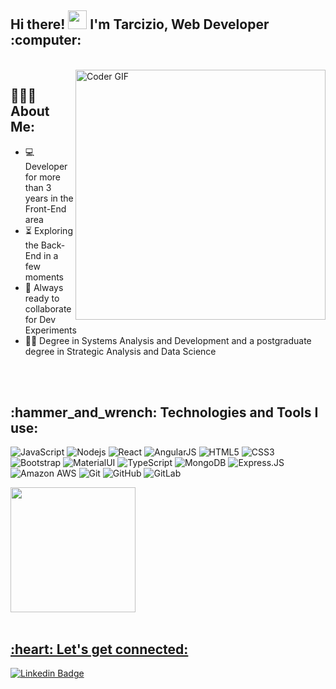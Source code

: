 <h2 align="left">
  Hi there! <img src="https://user-images.githubusercontent.com/42378118/110234147-e3259600-7f4e-11eb-95be-0c4047144dea.gif" width="30">  I'm Tarcizio, Web Developer :computer:<br>
</h2>
<br>
<img src="https://media.giphy.com/media/SWoSkN6DxTszqIKEqv/giphy.gif" alt="Coder GIF" width="400" align="right" />

 <h2 align="left">
  👨🏻‍💻 About Me:
 </h2>

- :computer: Developer for more than 3 years in the Front-End area 
- :hourglass_flowing_sand:  Exploring the Back-End in a few moments
- :rocket: Always ready to collaborate for Dev Experiments
- :man_technologist: Degree in Systems Analysis and Development and a postgraduate degree in Strategic Analysis and Data Science
 </abc>
 <br>
 <br>
 <h2 align="left">
  :hammer_and_wrench: Technologies and Tools I use:
 </h2>

![JavaScript](https://img.shields.io/badge/JavaScript-F7DF1E?style=for-the-badge&logo=javascript&logoColor=black)
![Nodejs](https://img.shields.io/badge/Node.js-43853D?style=for-the-badge&logo=node.js&logoColor=white)
![React](https://img.shields.io/badge/React-20232A?style=for-the-badge&logo=react&logoColor=61DAFB)
![AngularJS](https://img.shields.io/badge/AngularJS-E23237?style=for-the-badge&logo=angularjs&logoColor=white)
![HTML5](https://img.shields.io/badge/HTML5-E34F26?style=for-the-badge&logo=html5&logoColor=white)
![CSS3](https://img.shields.io/badge/CSS3-1572B6?style=for-the-badge&logo=css3&logoColor=white)
![Bootstrap](https://img.shields.io/badge/Bootstrap-563D7C?style=for-the-badge&logo=bootstrap&logoColor=white)
![MaterialUI](https://img.shields.io/badge/Material--UI-0081CB?style=for-the-badge&logo=material-ui&logoColor=white)
![TypeScript](https://img.shields.io/badge/TypeScript-007ACC?style=for-the-badge&logo=typescript&logoColor=white)
![MongoDB](https://img.shields.io/badge/MongoDB-4EA94B?style=for-the-badge&logo=mongodb&logoColor=white)
![Express.JS](https://img.shields.io/badge/Express.js-404D59?style=for-the-badge)
![Amazon AWS](https://img.shields.io/badge/Amazon_AWS-232F3E?style=for-the-badge&logo=amazon-aws&logoColor=white)
![Git](https://img.shields.io/badge/Git-E34F26?style=for-the-badge&logo=git&logoColor=white)
![GitHub](https://img.shields.io/badge/GitHub-100000?style=for-the-badge&logo=github&logoColor=white)
![GitLab](https://img.shields.io/badge/GitLab-330F63?style=for-the-badge&logo=gitlab&logoColor=white)


<div><a href="https://github.com/tarciziofcipriano"><img height="200em" src="https://github-readme-stats.vercel.app/api/top-langs/?username=tarciziofcipriano&layout=compact&langs_count=7&theme=dracula"/></div>
<br>
<h2 align="left">
  :heart: Let's get connected:
 </h2>

[![Linkedin Badge](https://img.shields.io/badge/-tarciziofcipriano-blue?style=flat-square&logo=Linkedin&logoColor=white&link=https://www.linkedin.com/in/tarcizio-fernandes-cipriano-88bb98146/)](https://www.linkedin.com/in/tarcizio-fernandes-cipriano-88bb98146/)
